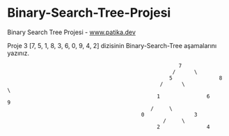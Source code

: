# Binary-Search-Tree-Projesi
Binary Search Tree Projesi - www.patika.dev 


Proje 3
[7, 5, 1, 8, 3, 6, 0, 9, 4, 2] dizisinin Binary-Search-Tree aşamalarını yazınız.


                                                           7				
                                                         /		\			
                                                        5				8		
                                                     /		\				\	
                                                    1				6				9
                                                  /		\							
                                               0				3						
                                                      /		\					
                                                    2				4				
